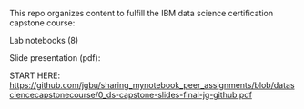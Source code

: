 This repo organizes content to fulfill the IBM data science certification capstone course:
  
  Lab notebooks (8) <enter>

  Slide presentation (pdf): <enter>
  
  START HERE: https://github.com/jgbu/sharing_mynotebook_peer_assignments/blob/datasciencecapstonecourse/0_ds-capstone-slides-final-jg-github.pdf


  
